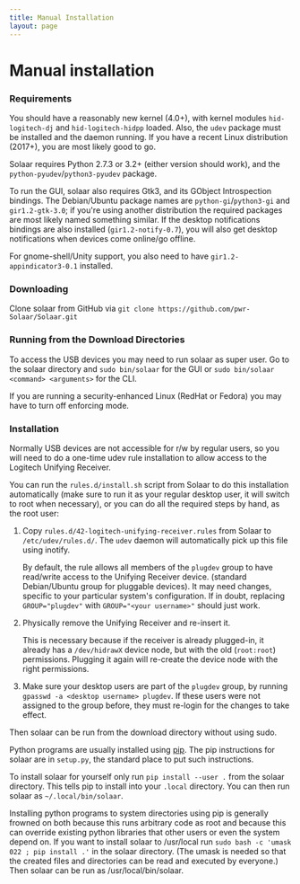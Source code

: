 ```yaml
---
title: Manual Installation
layout: page
---
```


# Manual installation

### Requirements

You should have a reasonably new kernel (4.0+), with kernel modules `hid-logitech-dj`
and `hid-logitech-hidpp` loaded.   Also, the `udev` package must be installed
and the daemon running.  If you have a recent Linux distribution (2017+), you are
most likely good to go.

Solaar requires Python 2.7.3 or 3.2+ (either version should work),
and the `python-pyudev`/`python3-pyudev` package. 

To run the GUI, solaar also requires Gtk3, and its GObject
Introspection bindings. The Debian/Ubuntu package names are
`python-gi`/`python3-gi` and `gir1.2-gtk-3.0`; if you're using another
distribution the required packages are most likely named something similar.
If the desktop notifications bindings are also installed (`gir1.2-notify-0.7`),
you will also get desktop notifications when devices come online/go offline.

For gnome-shell/Unity support, you also need to have `gir1.2-appindicator3-0.1`
installed.


### Downloading

Clone solaar from GitHub via `git clone https://github.com/pwr-Solaar/Solaar.git`


### Running from the Download Directories

To access the USB devices you may need to run solaar as super user.
Go to the solaar directory and `sudo bin/solaar` for the GUI
or `sudo bin/solaar <command> <arguments>` for the CLI.

If you are running a security-enhanced Linux (RedHat or Fedora)
you may have to turn off enforcing mode.


### Installation

Normally USB devices are not accessible for r/w by regular users, so you will
need to do a one-time udev rule installation to allow access to the Logitech
Unifying Receiver.

You can run the `rules.d/install.sh` script from Solaar to do this installation
automatically (make sure to run it as your regular desktop user, it will switch
to root when necessary), or you can do all the required steps by hand, as the
root user:

1. Copy `rules.d/42-logitech-unifying-receiver.rules` from Solaar to
   `/etc/udev/rules.d/`. The `udev` daemon will automatically pick up this file
   using inotify.

   By default, the rule allows all members of the `plugdev` group to have
   read/write access to the Unifying Receiver device. (standard Debian/Ubuntu
   group for pluggable devices). It may need changes, specific to your
   particular system's configuration. If in doubt, replacing `GROUP="plugdev"`
   with `GROUP="<your username>"` should just work.

2. Physically remove the Unifying Receiver and re-insert it.

   This is necessary because if the receiver is already plugged-in, it already
   has a `/dev/hidrawX` device node, but with the old (`root:root`) permissions.
   Plugging it again will re-create the device node with the right permissions.

3. Make sure your desktop users are part of the `plugdev` group, by running
   `gpasswd -a <desktop username> plugdev`. If these users were not assigned to the
   group before, they must re-login for the changes to take effect.


Then solaar can be run from the download directory without using sudo.

Python programs are usually installed using [pip][pip].
The pip instructions for solaar are in `setup.py`, the standard place to put such instructions.

To install solaar for yourself only run `pip install --user .` from the solaar directory.
This tells pip to install into your `.local` directory. You can then run solaar as 
 `~/.local/bin/solaar`.

Installing python programs to system directories using pip is generally frowned on both
because this runs arbitrary code as root and because this can override existing python libraries
that other users or even the system depend on.  If you want to install solaar to /usr/local run
`sudo bash -c 'umask 022 ; pip install .'` in the solaar directory.
(The umask is needed so that the created files and directories can be read and executed by everyone.)
Then solaar can be run as /usr/local/bin/solaar.

[pip]: https://en.wikipedia.org/wiki/Pip_(package_manager)